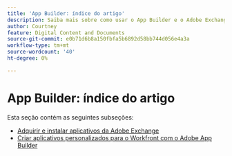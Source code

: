 ```yaml
---
title: 'App Builder: índice do artigo'
description: Saiba mais sobre como usar o App Builder e o Adobe Exchange.
author: Courtney
feature: Digital Content and Documents
source-git-commit: e0b71d6b8a150fbfa5b6892d58bb744d056e4a3a
workflow-type: tm+mt
source-wordcount: '40'
ht-degree: 0%

---
```


# App Builder: índice do artigo

Esta seção contém as seguintes subseções:

* [Adquirir e instalar aplicativos da Adobe Exchange](/help/quicksilver/app-builder/install-apps-on-exchange.md)
* [Criar aplicativos personalizados para o Workfront com o Adobe App Builder](/help/quicksilver/app-builder/install-apps-on-exchange.md)